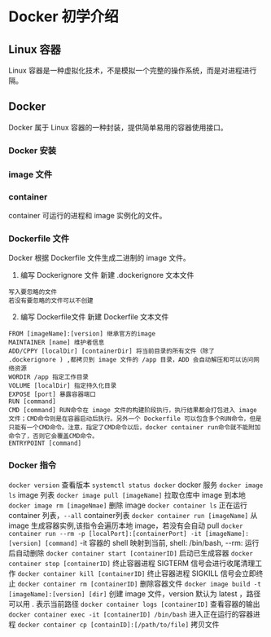 # Docker 初学介绍
## Linux 容器
 Linux 容器是一种虚拟化技术，不是模拟一个完整的操作系统，而是对进程进行隔。
## Docker
 Docker 属于 Linux 容器的一种封装，提供简单易用的容器使用接口。
### Docker 安装

### image 文件

### container 
 container 可运行的进程和 image 实例化的文件。

### Dockerfile 文件
 Docker 根据 Dockerfile 文件生成二进制的 image 文件。
 1. 编写 Dockerignore 文件
  新建 .dockerignore 文本文件
```
写入要忽略的文件
若没有要忽略的文件可以不创建
```
 2. 编写 Dockerfile文件
  新建 Dockerfile 文本文件
```
FROM [imageName]:[version] 继承官方的image
MAINTAINER [name] 维护者信息
ADD/CPPY [localDir] [containerDir] 将当前目录的所有文件（除了 .dockerignore ) ,都拷贝到 image 文件的 /app 目录，ADD 会自动解压和可以访问网络资源
WORDIR /app 指定工作目录
VOLUME [localDir] 指定持久化目录
EXPOSE [port] 暴露容器端口
RUN [command]
CMD [command] RUN命令在 image 文件的构建阶段执行，执行结果都会打包进入 image 文件；CMD命令则是在容器启动后执行。另外一个 Dockerfile 可以包含多个RUN命令，但是只能有一个CMD命令。注意，指定了CMD命令以后，docker container run命令就不能附加命令了，否则它会覆盖CMD命令。
ENTRYPOINT [command] 
```
### Docker 指令
`docker version`  查看版本
`systemctl status docker` docker 服务
`docker image ls` image 列表
`docker image pull [imageName]` 拉取仓库中 image 到本地
`docker image rm [imageNmae]` 删除 image
`docker container ls` 正在运行 container 列表，`--all` container列表
`docker container run [imageName]` 从 image 生成容器实例,该指令会遍历本地 image，若没有会自动 pull
`docker container run --rm -p [localPort]:[containerPort] -it [imageName]:[version] [command]` -it 容器的 shell 映射到当前, shell: /bin/bash, --rm: 运行后自动删除
`docker container start [containerID]` 启动已生成容器
`docker container stop [containerID]` 终止容器进程 SIGTERM 信号会进行收尾清理工作
`docker container kill [containerID]` 终止容器进程 SIGKILL 信号会立即终止
`docker container rm [containerID]` 删除容器文件
`docker image build -t [imageName]:[version] [dir]` 创建 image 文件，version 默认为 latest ，路径可以用 . 表示当前路径
`docker container logs [containerID]` 查看容器的输出
`docker container exec -it [containerID] /bin/bash` 进入正在运行的容器进程
`docker container cp [containID]:[/path/to/file]` 拷贝文件

